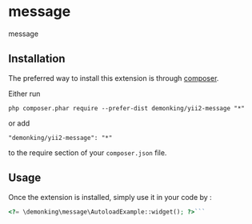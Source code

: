 message
=======
message

Installation
------------

The preferred way to install this extension is through [composer](http://getcomposer.org/download/).

Either run

```
php composer.phar require --prefer-dist demonking/yii2-message "*"
```

or add

```
"demonking/yii2-message": "*"
```

to the require section of your `composer.json` file.


Usage
-----

Once the extension is installed, simply use it in your code by  :

```php
<?= \demonking\message\AutoloadExample::widget(); ?>```